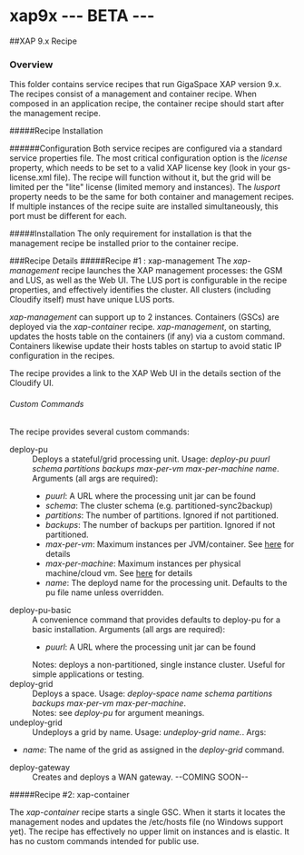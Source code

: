 xap9x  --- BETA ---
=================

##XAP 9.x Recipe

### Overview

This folder contains service recipes that run GigaSpace XAP version 9.x.  The recipes consist of a management and container recipe.  When composed in an application recipe, the container recipe should start after the management recipe.

#####Recipe Installation

######Configuration
Both service recipes are configured via a standard service properties file.   The most critical configuration option is the <i>license</i> property, which needs to be set to a valid XAP license key (look in your gs-license.xml file).   The recipe will function without it, but the grid will be limited per the "lite" license (limited memory and instances).  The <i>lusport</i> property needs to be the same for both container and management recipes.  If multiple instances of the recipe suite are installed simultaneously, this port must be different for each.

#####Installation
The only requirement for installation is that the management recipe be installed prior to the container recipe.  


###Recipe Details
#####Recipe #1 : xap-management
The <i>xap-management</i> recipe launches the XAP management processes: the GSM and LUS, as well as the Web UI.  The LUS port is configurable in the recipe properties, and effectively identifies the cluster.  All clusters (including Cloudify itself) must have unique LUS ports.  

<i>xap-management</i> can support up to 2 instances.  Containers (GSCs) are deployed via the <i>xap-container</i> recipe.  <i>xap-management</i>, on starting, updates the hosts table on the containers (if any) via a custom command.  Containers likewise update their hosts tables on startup to avoid static IP configuration in the recipes.

The recipe provides a link to the XAP Web UI in the details section of the Cloudify UI.

###### Custom Commands

The recipe provides several custom commands:

<dl>
<dt>deploy-pu</dt>
<dd> Deploys a stateful/grid processing unit.  Usage: <i>deploy-pu puurl schema partitions backups max-per-vm max-per-machine name</i>.  Arguments (all args are required):
<ul>
<li><i>puurl</i>: A URL where the processing unit jar can be found</li>
<li><i>schema</i>: The cluster schema (e.g. partitioned-sync2backup)</li>
<li><i>partitions</i>: The number of partitions. Ignored if not partitioned.</li>
<li><i>backups</i>: The number of backups per partition. Ignored if not partitioned.</li>
<li><i>max-per-vm</i>: Maximum instances per JVM/container.  See <a href="http://wiki.gigaspaces.com/wiki/display/XAP96/Configuring+the+Processing+Unit+SLA">here</a> for details</li>
<li><i>max-per-machine</i>: Maximum instances per physical machine/cloud vm.   See <a href="http://wiki.gigaspaces.com/wiki/display/XAP96/Configuring+the+Processing+Unit+SLA">here</a> for details</li>
<li><i>name</i>: The deployd name for the processing unit.  Defaults to the pu file name unless overridden.</li>
</dd>
<dt>deploy-pu-basic</dt>
<dd>A convenience command that provides defaults to deploy-pu for a basic installation. Arguments (all args are required):
<ul>
<li><i>puurl</i>: A URL where the processing unit jar can be found</li>
</ul>
Notes: deploys a non-partitioned, single instance cluster.  Useful for simple applications or testing.
</dd>
<dt>deploy-grid</dt>
<dd>Deploys a space.  Usage: <i>deploy-space name schema partitions backups max-per-vm max-per-machine</i>.
<dd>Notes: see <i>deploy-pu</i> for argument meanings.</dd>
<dt>undeploy-grid</dt>
<dd>Undeploys a grid by name.  Usage: <i>undeploy-grid name.</i>.  Args:</dd>
<ul>
<li><i>name</i>: The name of the grid as assigned in the <i>deploy-grid</i> command.</li>
</ul>
<dt>deploy-gateway</dt>
<dd>Creates and deploys a WAN gateway.   --COMING SOON--</dd>
</dl>

#####Recipe #2: xap-container

The <i>xap-container</i> recipe starts a single GSC.  When it starts it locates the management nodes and updates the /etc/hosts file (no Windows support yet).  The recipe has effectively no upper limit on instances and is elastic.  It has no custom commands intended for public use.